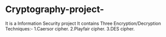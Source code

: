 # Cryptography-project-
It is a Information Security project
It contains Three Encryption/Decryption Techniques:-
  1.Caersor cipher.
  2.Playfair cipher.
  3.DES cipher.
  
